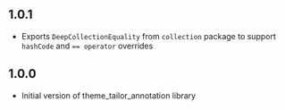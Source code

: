 ## 1.0.1
* Exports `DeepCollectionEquality` from `collection` package to support `hashCode` and `== operator` overrides

## 1.0.0
* Initial version of theme_tailor_annotation library
